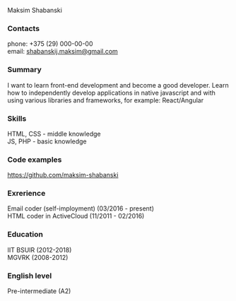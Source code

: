 Maksim Shabanski

### Contacts
phone: +375 (29) 000-00-00  
email: shabanskij.maksim@gmail.com

### Summary
I want to learn front-end development and become a good developer. Learn how to independently develop applications in native javascript and with using various libraries and frameworks, for example: React/Angular

### Skills
HTML, CSS - middle knowledge  
JS, PHP - basic knowledge

### Code examples
https://github.com/maksim-shabanski

### Exrerience
Email coder (self-imployment) (03/2016 - present)  
HTML coder in ActiveCloud (11/2011 - 02/2016)

### Education
IIT BSUIR (2012-2018)  
MGVRK (2008-2012)

### English level
Pre-intermediate (A2)